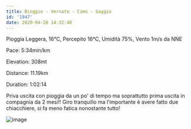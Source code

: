 ```yaml
---
title: Bioggio - Vernate - Cimo - Gaggio
id: '1947'
date: 2020-04-28 14:32:48
---
```


Pioggia Leggera, 16°C, Percepito 16°C, Umidità 75%, Vento 1m/s da NNE

Pace: 5:34min/km

Elevation: 308mt

Distance: 11.19km

Duration: 1:02:14

Priva uscita con pioggia da un po' di tempo ma soprattutto prima uscita in compagnia da 2 mesi!! Giro tranquillo ma l’importante è avere fatto due chiacchiere, si fa meno fatica nonostante tutto!

![image](/images/2021/08/20200428-activity-map.png)